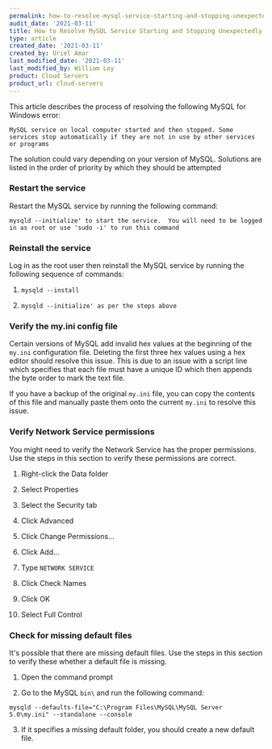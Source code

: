 ```yaml
---
permalink: how-to-resolve-mysql-service-starting-and-stopping-unexpectedly/
audit_date: '2021-03-11'
title: How to Resolve MySQL Service Starting and Stopping Unexpectedly
type: article
created_date: '2021-03-11'
created_by: Uriel Amar
last_modified_date: '2021-03-11'
last_modified_by: William Loy
product: Cloud Servers
product_url: cloud-servers
---
```


This article describes the process of resolving the following MySQL for Windows error:

  `MySQL service on local computer started and then stopped. Some services stop automatically if they are not in use by other services or programs`

The solution could vary depending on your version of MySQL. Solutions are listed in the order of priority by which they should be attempted

### Restart the service

Restart the MySQL service by running the following command: 

  `mysqld --initialize' to start the service.  You will need to be logged in as root or use 'sudo -i' to run this command`
    
### Reinstall the service

Log in as the root user then reinstall the MySQL service by running the following sequence of commands: 

  1. `mysqld --install`

  2. `mysqld --initialize' as per the steps above` 

### Verify the my.ini config file

Certain versions of MySQL add invalid hex values at the beginning of the `my.ini` configuration file.  Deleting the first three hex values using a hex editor should resolve this issue.  This is due to an issue with a script line which specifies that each file must have a unique ID which then appends the byte order to mark the text file.  

If you have a backup of the original `my.ini` file, you can copy the contents of this file and manually paste them onto the current `my.ini` to resolve this issue.


### Verify Network Service permissions

You might need to verify the Network Service has the proper permissions. Use the steps in this section to verify these permissions are correct.

1. Right-click the Data folder

2. Select Properties

3. Select the Security tab

4. Click Advanced

5. Click Change Permissions...

6. Click Add...

7. Type `NETWORK SERVICE`

8. Click Check Names

9. Click OK

10. Select Full Control


### Check for missing default files

It's possible that there are missing default files. Use the steps in this section to verify these whether a default file is missing.

1. Open the command prompt

2. Go to the MySQL `bin\` and run the following command: 

  `mysqld --defaults-file="C:\Program Files\MySQL\MySQL Server 5.0\my.ini" --standalone --console`

3. If it specifies a missing default folder, you should create a new default file.

